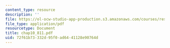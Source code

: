 ```yaml
---
content_type: resource
description: ''
file: https://ol-ocw-studio-app-production.s3.amazonaws.com/courses/res-6-001-continuum-electromechanics-spring-2009/72f61b73332d95f0ad6441128e90764d_chap10_811.pdf
file_type: application/pdf
resourcetype: Document
title: chap10_811.pdf
uid: 72f61b73-332d-95f0-ad64-41128e90764d
---
```

